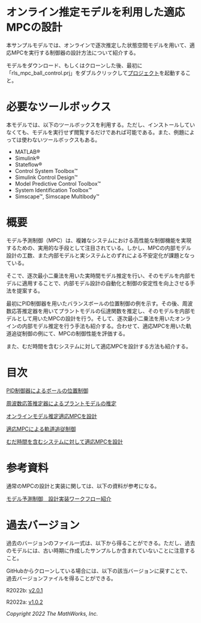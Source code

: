 # オンライン推定モデルを利用した適応MPCの設計


本サンプルモデルでは、オンラインで逐次推定した状態空間モデルを用いて、適応MPCを実行する制御器の設計方法について紹介する。




モデルをダウンロード、もしくはクローンした後、最初に「rls_mpc_ball_control.prj」をダブルクリックして[プロジェクト](https://jp.mathworks.com/help/matlab/projects.html)を起動すること。


# 必要なツールボックス


本モデルでは、以下のツールボックスを利用する。ただし、インストールしていなくても、モデルを実行せず閲覧するだけであれば可能である。また、例題によっては使わないツールボックスもある。



   -  MATLAB® 
   -  Simulink® 
   -  Stateflow® 
   -  Control System Toolbox™ 
   -  Simulink Control Design™ 
   -  Model Predictive Control Toolbox™ 
   -  System Identification Toolbox™ 
   -  Simscape™, Simscape Multibody™ 

# 概要


モデル予測制御（MPC）は、複雑なシステムにおける高性能な制御機能を実現するための、実用的な手段として注目されている。しかし、MPCの内部モデル設計の工数、また内部モデルと実システムとのずれによる不安定化が課題となっている。




そこで、逐次最小二乗法を用いた実時間モデル推定を行い、そのモデルを内部モデルに適用することで、内部モデル設計の自動化と制御の安定性を向上させる手法を提案する。




最初にPID制御器を用いたバランスボールの位置制御の例を示す。その後、周波数応答推定器を用いてプラントモデルの伝達関数を推定し、そのモデルを内部モデルとして用いたMPCの設計を行う。そして、逐次最小二乗法を用いたオンラインの内部モデル推定を行う手法も紹介する。合わせて、適応MPCを用いた軌道追従制御の例にて、MPCの制御性能を評価する。




また、むだ時間を含むシステムに対して適応MPCを設計する方法も紹介する。


# 目次


[PID制御器によるボールの位置制御](/Design/explain_ball_control_with_PID_md.md)




[周波数応答推定器によるプラントモデルの推定](/Design/run_FRE_and_analyze_frd_data_md.md)




[オンラインモデル推定適応MPCを設計](/Design/design_RLS_MPC_controller_md.md)




[適応MPCによる軌道追従制御](/Design/design_trajectory_control_MPC_md.md)




[むだ時間を含むシステムに対して適応MPCを設計](/Design/design_MPC_with_delay_md.md)


  
# 参考資料


通常のMPCの設計と実装に関しては、以下の資料が参考になる。




[モデル予測制御　設計実装ワークフロー紹介](https://jp.mathworks.com/matlabcentral/fileexchange/77879-mpc-implementation-example/)


  
# 過去バージョン


過去のバージョンのファイル一式は、以下から得ることができる。ただし、過去のモデルには、古い時期に作成したサンプルしか含まれていないことに注意すること。




GitHubからクローンしている場合には、以下の該当バージョンに戻すことで、過去バージョンファイルを得ることができる。


  


R2022b: [v2.0.1](https://github.com/mathworks/balancing-ball-control-with-adaptive-mpc-using-online-model-estimation/archive/refs/tags/v2.0.1.zip)




R2022a: [v1.0.2](https://github.com/mathworks/balancing-ball-control-with-adaptive-mpc-using-online-model-estimation/archive/refs/tags/v1.0.2.zip)


  


*Copyright 2022 The MathWorks, Inc.*



